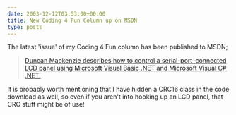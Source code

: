 ```yaml
---
date: 2003-12-12T03:53:00+00:00
title: New Coding 4 Fun Column up on MSDN
type: posts
---
```

The latest 'issue' of my Coding 4 Fun column has been published to MSDN;

> [Duncan Mackenzie describes how to control a serial-port–connected LCD panel using Microsoft Visual Basic .NET and Microsoft Visual C# .NET.](https://msdn.microsoft.com/vbasic/using/columns/code4fun/default.aspx?pull=/library/en-us/dncodefun/html/code4fun12102003.asp)

It is probably worth mentioning that I have hidden a CRC16 class in the code download as well, so even if you aren't into hooking up an LCD panel, that CRC stuff might be of use!
